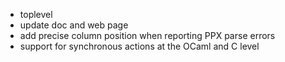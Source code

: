 - toplevel
- update doc and web page
- add precise column position when reporting PPX parse errors 
- support for synchronous actions at the OCaml and C level
